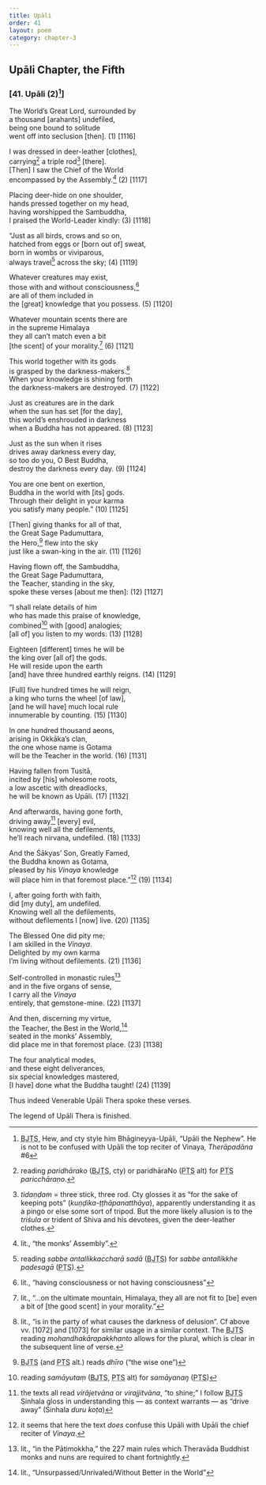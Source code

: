 ```yaml
---
title: Upāli
order: 41
layout: poem
category: chapter-3
---
```


## Upāli Chapter, the Fifth

### \[41. Upāli (2)[^1]\]

The World’s Great Lord, surrounded by  
a thousand \[arahants\] undefiled,  
being one bound to solitude  
went off into seclusion \[then\]. (1) \[1116\]

I was dressed in deer-leather \[clothes\],  
carrying[^2] a triple rod[^3] \[there\].  
\[Then\] I saw the Chief of the World  
encompassed by the Assembly.[^4] (2) \[1117\]

Placing deer-hide on one shoulder,  
hands pressed together on my head,  
having worshipped the Sambuddha,  
I praised the World-Leader kindly: (3) \[1118\]

“Just as all birds, crows and so on,  
hatched from eggs or \[born out of\] sweat,  
born in wombs or viviparous,  
always travel[^5] across the sky; (4) \[1119\]

Whatever creatures may exist,  
those with and without consciousness,[^6]  
are all of them included in  
the \[great\] knowledge that you possess. (5) \[1120\]

Whatever mountain scents there are  
in the supreme Himalaya  
they all can’t match even a bit  
\[the scent\] of your morality.[^7] (6) \[1121\]

This world together with its gods  
is grasped by the darkness-makers.[^8]  
When your knowledge is shining forth  
the darkness-makers are destroyed. (7) \[1122\]

Just as creatures are in the dark  
when the sun has set \[for the day\],  
this world’s enshrouded in darkness  
when a Buddha has not appeared. (8) \[1123\]

Just as the sun when it rises  
drives away darkness every day,  
so too do you, O Best Buddha,  
destroy the darkness every day. (9) \[1124\]

You are one bent on exertion,  
Buddha in the world with \[its\] gods.  
Through their delight in your karma  
you satisfy many people.” (10) \[1125\]

\[Then\] giving thanks for all of that,  
the Great Sage Padumuttara,  
the Hero,[^9] flew into the sky  
just like a swan-king in the air. (11) \[1126\]

Having flown off, the Sambuddha,  
the Great Sage Padumuttara,  
the Teacher, standing in the sky,  
spoke these verses \[about me then\]: (12) \[1127\]

“I shall relate details of him  
who has made this praise of knowledge,  
combined[^10] with \[good\] analogies;  
\[all of\] you listen to my words: (13) \[1128\]

Eighteen \[different\] times he will be  
the king over \[all of\] the gods.  
He will reside upon the earth  
\[and\] have three hundred earthly reigns. (14) \[1129\]

\[Full\] five hundred times he will reign,  
a king who turns the wheel \[of law\],  
\[and he will have\] much local rule  
innumerable by counting. (15) \[1130\]

In one hundred thousand aeons,  
arising in Okkāka’s clan,  
the one whose name is Gotama  
will be the Teacher in the world. (16) \[1131\]

Having fallen from Tusitā,  
incited by \[his\] wholesome roots,  
a low ascetic with dreadlocks,  
he will be known as Upāli. (17) \[1132\]

And afterwards, having gone forth,  
driving away[^11] \[every\] evil,  
knowing well all the defilements,  
he’ll reach nirvana, undefiled. (18) \[1133\]

And the Śākyas’ Son, Greatly Famed,  
the Buddha known as Gotama,  
pleased by his *Vinaya* knowledge  
will place him in that foremost place.”[^12] (19) \[1134\]

I, after going forth with faith,  
did \[my duty\], am undefiled.  
Knowing well all the defilements,  
without defilements I \[now\] live. (20) \[1135\]

The Blessed One did pity me;  
I am skilled in the *Vinaya*.  
Delighted by my own karma  
I’m living without defilements. (21) \[1136\]

Self-controlled in monastic rules[^13]  
and in the five organs of sense,  
I carry all the *Vinaya*  
entirely, that gemstone-mine. (22) \[1137\]

And then, discerning my virtue,  
the Teacher, the Best in the World,[^14]  
seated in the monks’ Assembly,  
did place me in that foremost place. (23) \[1138\]

The four analytical modes,  
and these eight deliverances,  
six special knowledges mastered,  
\[I have\] done what the Buddha taught! (24) \[1139\]

Thus indeed Venerable Upāli Thera spoke these verses.

The legend of Upāli Thera is finished.

[^1]: <abbr title="Buddha Jayanthi Tripitaka Series">BJTS</abbr>, Hew, and cty style him Bhāgineyya-Upāli, “Upāli the Nephew”. He is not to be confused with Upāli the top reciter of Vinaya, *Therāpadāna* \#6

[^2]: reading *paridhārako* (<abbr title="Buddha Jayanthi Tripitaka Series">BJTS</abbr>, cty) or paridhāraNo (<abbr title="Pali Text Society">PTS</abbr> alt) for <abbr title="Pali Text Society">PTS</abbr> *pari<span class="diacritics" data-state="on">c</span><span class="no-diacritics" data-state="off">ch</span>āraṇo*.

[^3]: *tidaṇḍam* = three stick, three rod. Cty glosses it as “for the sake of keeping pots” (*kuṇḍika-ṭṭhāpanatthāya*), apparently understanding it as a pingo or else some sort of tripod. But the more likely allusion is to the *triśula* or trident of Shiva and his devotees, given the deer-leather clothes.

[^4]: lit., “the monks’ Assembly”.

[^5]: reading *sabbe antallikka<span class="diacritics" data-state="on">c</span><span class="no-diacritics" data-state="off">ch</span>arā sadā* (<abbr title="Buddha Jayanthi Tripitaka Series">BJTS</abbr>) for *sabbe antallikkhe padesagā* (<abbr title="Pali Text Society">PTS</abbr>).

[^6]: lit., “having consciousness or not having consciousness”

[^7]: lit., “…on the ultimate mountain, Himalaya, they all are not fit to \[be\] even a bit of \[the good scent\] in your morality.”

[^8]: lit., “is in the party of what causes the darkness of delusion”. Cf above vv. \[1072\] and \[1073\] for similar usage in a similar context. The <abbr title="Buddha Jayanthi Tripitaka Series">BJTS</abbr> reading *mohandhakārapakkhanto* allows for the plural, which is clear in the subsequent line of verse.

[^9]: <abbr title="Buddha Jayanthi Tripitaka Series">BJTS</abbr> (and <abbr title="Pali Text Society">PTS</abbr> alt.) reads *dhīro* (“the wise one”)

[^10]: reading *samāyutaṃ* (<abbr title="Buddha Jayanthi Tripitaka Series">BJTS</abbr>, <abbr title="Pali Text Society">PTS</abbr> alt) for *samāyanaŋ* (<abbr title="Pali Text Society">PTS</abbr>)

[^11]: the texts all read *virājetvāna* or *virajjitvāna*, “to shine;” I follow <abbr title="Buddha Jayanthi Tripitaka Series">BJTS</abbr> Sinhala gloss in understanding this — as context warrants — as “drive away” (Sinhala *duru koṭa*)

[^12]: it seems that here the text *does* confuse this Upāli with Upāli the chief reciter of *Vinaya*.

[^13]: lit., “in the Pāṭimokkha,” the 227 main rules which Theravāda Buddhist monks and nuns are required to chant fortnightly.

[^14]: lit., “Unsurpassed/Unrivaled/Without Better in the World”
